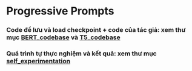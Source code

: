 # Progressive Prompts

### Code để lưu và load checkpoint + code của tác giả: xem thư mục [BERT_codebase](https://github.com/hoangnguyen2003/ProgressivePrompts/tree/main/BERT_codebase) và [T5_codebase](https://github.com/hoangnguyen2003/ProgressivePrompts/tree/main/T5_codebase)
### Quá trình tự thực nghiệm và kết quả: xem thư mục [self_experimentation](https://github.com/hoangnguyen2003/ProgressivePrompts/tree/main/self_experimentation)
